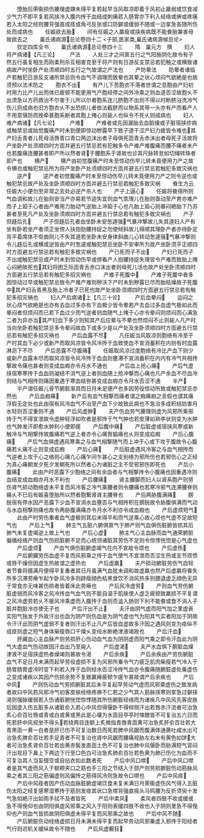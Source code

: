 <!-- { "loadSidebar": true } -->
　　堕胎后荣衞损伤腠理虚踈未得平复若起早当风取凉即着于风初止羸弱或饮食减少气力不即平复若风挟冷入腹内抟于血结成刺痛若入肠胃亦下利入经络或痹或疼痛若入太阳之经则腰背强直成痉或角弓反张或口防僻或缓弱不随或一边挛急各随所伤处而成病也
　　任娠欲去胎
　　间有任娠之人羸瘦或挟疾病既不能飬胎兼害母故欲去之
　　巢氏诸病源总论卷四十二
<子部,医家类,巢氏诸病源候总论>
　　钦定四库全书
　　巢氏诸病源总论卷四十三
　　隋　巢元方　撰
　　妇人将产病诸【凡三论】
　　产法
　　人处三才之间禀五行之气阳施阴化故令有子然五行虽复相生而刚柔刑杀互相害克至于将产则有日游反支禁忌若犯触之或横致诸病故产时坐卧产处须顺四时五行之气故谓之产法也
　　产防晕法
　　防晕者诸临产若触犯日游反支诸所禁忌则令血气不调理而致晕也其晕之状心烦闷气欲絶是也故须预以法术防之
　　胞衣不出
　　有产儿下苦胞衣不落者世谓之息胞由产妇初时用力比产儿出而体已疲顿不能更用气产胞经停之间外冷乘之则血道否涩故胞乆不出须急以方药救治不尔害于儿所以尔者胞系连儿脐胞不出则不得以时断脐浴洗冷气伤儿则成病也旧方胞衣乆不出恐损儿者依法截脐而以物系其带一头亦有产而看产人不用意愼防而挽牵甚胞系断者其胞上掩心则毙人也纵令不死乆则成病也
　　妇人难产病诸【凡七论】
　　产难
　　产难者或先因漏胎去血脏燥或子脏宿挟疹病或触禁忌或始觉腹痛产时未到便即惊动秽露早下致子道干涩产妇力疲皆令难也其产妇舌青者儿死母活唇青口青口两边沬出者子母俱死靣青舌赤沬出者母死子活故将产坐卧产处须顺四时方靣并避五行禁忌若有犯触多令产难产难腹痛而腰不痛者未产也若腹痛连腰甚者即产所以然者肾于腰胞系于肾故也诊其尺脉转怠如切绳转珠者即产也
　　横产
　　横产由初觉腹痛产时未至惊动伤早儿转未竟便用力产之故令横也或触犯禁忌所为将产坐卧产处须顺四时方靣并避五行禁忌若触犯多致灾祸也
　　逆产
　　逆产者初觉腹痛产时未至惊动伤早儿转未竟便用力产之则令逆也或触犯禁忌故产处及坐卧须顺四时方靣并避五行禁忌若触犯多致灾祸
　　飬生方云任娠大小便勿至非常之去处必逆产杀人也
　　产子上逼心
　　任娠将飬得所则气血调和故儿在胎则安当产亦易若节适失宜则血气乖理儿在胎则亟动至产育亦难产而子上廹于心者由产难用力胎动气逆胎上冲廹于心也凡胎上廹心则暴闷絶胎下乃苏甚者至死凡产处及坐卧须顺四时方靣并避五行禁忌若有触犯多致灾祸也
　　产子但趍后孔
　　产子但趍后孔者由坐卧未安怱遽强气暴冲撃故儿失其道妇人产有坐有卧若坐产者须正坐傍人扶抱肋腰持捉之勿使倾斜故儿得顺其理卧产者亦待卧定背平着席体不伛曲则儿不失其道若坐卧未安身体斜曲儿心转动怱遽强气暴冲撃则令儿趍后孔或横或逆皆由产时怱遽或触犯禁忌坐卧不安审所为故产坐卧须平正顺四时方靣避五行禁忌若有触犯多致灾祸也
　　产已死而子不出
　　产妇已死而子不出或触犯禁忌或产时未到惊动伤早或傍看产人抱腰持捉失理皆令产难而致胎上掩心闷絶故死也其妇将困乏际靣青舌赤口沫出者则母死儿活也故产处坐卧须顺四时方靣避五行禁忌若有触犯多招灾祸也
　　产难子死腹中
　　产难子死腹中者多因惊动过早或触犯禁忌致令产难产难则秽沃下产时未到秽露已尽而胎枯燥故子死腹中其产妇舌青黑及胎上冷者子已死也故产处坐卧须顺四时方靣避五行禁忌若有触犯多招灾祸也
　　妇人产后病诸上【凡三十论】
　　产后血晕闷
　　运闷之状心烦气欲絶是也亦有去血过多亦有下血极少皆令晕若产去血过多血虚气极如此而晕闷者但烦闷而已若下血过少而气逆者则血随气上掩于心亦令晕闷则烦闷而心满急二者为异亦当其产妇血下多少则知其产后应晕与不晕也然烦闷不止则毙人凡产时当向坐卧若触犯禁忌多令晕闷故血下或多少是以产处及坐卧须顺四时方靣避五行禁忌若有触犯多招灾祸也
　　产后血露不尽
　　凡任娠当风取凉则胞络有冷至于产时其血下必少或新产而取风凉皆令风冷抟于血致使血不宣消蓄积在内则有时血露淋沥下不尽
　　产后恶露不尽腹痛
　　任娠取风凉过度胞络有冷比产血下则少或新产血露未尽而取风凉皆令风冷抟于血血则壅滞不宣消蓄积在内内有冷气共相抟撃故令痛也甚者则变成血瘕亦令月水不通也
　　产后血上抢心痛
　　产后气虚挟宿寒寒抟于血血则凝结不消气逆上者则血随上抢冲撃而心痛也凡产余血不尽血冷则结与气相抟则痛因重遇于寒血结弥甚变成血瘕亦令月水否涩不通
　　半产
　　半产谓任娠儿骨节腑脏渐具而日月未足便产也多因劳役惊动所致或触犯禁忌亦然也
　　产后血瘕痛
　　新产后有血气相撃而痛者谓之瘕痛瘕之言假也谓其痛浮假无定处也此由宿有风冷血气不治至产血下少故致此病也不急治多成积结妨害月水轻则否涩重则不通
　　产后风虚肿
　　夫产伤血劳气腠理则虚为风邪所乘邪抟于气不得宣泄故令虚肿轻浮如吹者是邪抟于气气肿也若皮薄如熟李状则变为水肿也气肿发汗即愈水肿利小便即瘥
　　产后腹中痛
　　产后脏虚或宿挟风寒或新触冷与气相撃抟故腹痛若气逆上者亦令心痛胷脇痛也乆则变成疝瘕
　　产后心腹痛
　　产后气血俱虚遇风寒乘之与血气相撃随气而上冲于心或下攻于腹故令心腹痛若乆痛不止则变成疝瘕
　　产后心痛
　　产后脏虚遇风冷客之与血气相抟而气逆者上攻于心之络则心痛凢心痛乍间乍甚心之支别络为邪所伤也若邪伤心之正经为真心痛朝发夕死夕发朝死所以然者心为诸脏之主不受邪邪伤即死也
　　产后小腹痛
　　此由产时恶露下少胞络之间有余血者与气相撃抟令小腹痛也因重遇冷则血结变成血瘕亦月水不利也
　　产后腰痛
　　肾主腰脚而妇人以肾系胞产则劳伤肾气损动胞络虚未平复而风冷客之冷气乘腰者则令腰痛也若寒冷邪气连滞腰脊则痛乆不已后有娠喜堕胎所以然者胞繋肾肾主腰脊也
　　产后两胁腹满痛
　　膀胱宿有停水因产恶露下少血不宣消水血壅否与气相抟积在膀胱故令胁腹俱满而气动与水血相撃则痛也故令两胁腹满痛亦令月水不利亦令成血瘕也
　　产后虚烦短气
　　此由产时劳伤重者血气虚极则其后未得平和而气逆乘心故心烦也气虚不足故短气也
　　产后上气
　　肺主气五脏六腑俱禀气于肺产则气血俱伤脏腑皆损其后肺气未复虚竭逆上故上气也
　　产后心虚
　　肺主气心主血脉而血气通荣腑脏徧循经络产则血气伤损脏腑不足而心统领诸脏其劳伤不足则令惊悸恍惚是心气虚也
　　产后虚烦
　　产血气俱伤脏腑虚竭气在内不宣故令烦也
　　产后虚热
　　产后腑臓劳伤血虚不复而风邪乘之抟于血气使气不宣泄而否涩生热或支节烦愦或唇干燥但因虚生热故谓之虚热也
　　产后虚羸
　　夫产损动腑脏劳伤气血轻者节飬将摄满月便得平复重者其日月虽满气血犹未调和故虚羸也然产后虚羸将飬失所多沉滞劳瘠乍起乍卧风冷多则辟瘦顔色枯黑食饮不消风热多则腲退虚乏顔色无异于常食亦无味甚伤损者皆着床此劳瘠也
　　产后风冷虚劳
　　产则血气劳伤腑脏虚弱而风冷客之风冷抟血气血气则不能自温于肌肤使人虚乏疲顿致羸损不平复谓之风冷虚劳若乆不瘥风冷乘虚而入腹抟于血则否澁入肠则下利不能飬或食不消人子脏并胞脏冷亦使无子也
　　产后汗出不止
　　夫汗由阴气虚而阳气加之里虚表实阳气独发于外故汗出也血为阴产则伤血是为阴气虚也气为阳其气实者阳加于阴故令汗汗出而阴气虚弱不复者则汗出不止凡产后皆血虚故多汗因之遇风则变为痉纵不成痉则虚之短气身体柴瘦唇口干燥乆变经水断絶津液竭故也
　　产后汗血
　　肝藏血心主血脉产则劳损肝心伤动血气血为阴阴虚而阳气乘之即令汗血此为阴气大虚血气伤动故因汗血出乃至毙人
　　产后虚渇
　　夫产水血俱下腑脏血燥津液不足宿挟虚热者燥竭则甚故令渇
　　产后余疾
　　产后余疾由产劳伤腑脏血气不足日月未满而起早劳役虚损不复为风邪所乗令气力疲乏肌肉柴瘦若气冷入于肠胃肠胃虚冷时变下利若入抟于血则经水否涩冷抟气血亦令腹痛随腑脏虚处乗虚伤之变成诸疾以其因产伤损余势不复致羸瘠疲顿乍瘥乍甚故谓产后余疾也
　　产后中风
　　产则伤动血气劳损腑脏其后未平复起早劳动气虚而风邪乘虚伤之致发病者故曰中风若风邪冷气初客皮肤经络疼痹不仁若之少气其人筋脉挟寒则挛急过僻挟渇则强脉缓弱若入伤诸脏腑恍惚惊悸随其所伤腑脏经络而为诸疾凡中风风先客皮肤后因虚入伤五脏多从诸脏俞入若心中风但得偃卧不得倾侧汗出若唇赤汗流者可治急炙心俞百壮唇或青或白或黄或黑此是心壊为水靣目亭亭时悚聴皆不可复治五六日而死若肝中风视坐不得头若绕两目连额上炙微指青唇青靣黄可治急炙肝俞百壮若大青黑靣一黄一白者是肝已伤不可复治数日而死若脾中风踞而腹满体通黄吐咸水出可治急炙脾俞百壮若手足青者不可复治也肾中风踞而腰痛视胁左右未有黄色如饼大者可治急炙肾俞百壮若齿黄赤鬓发直靣土色不可复治也肺中风偃卧而胁满短气冐闷汗出视目下鼻上下两边下行至口色白可治急炙肺俞百壮若色黄为肺已伤化为血而不可复治其人当妄掇空或自拈衣如此数者死
　　产后中风口噤
　　产后中风口噤者是其气虚而风入于额颊夹口之筋也手三阳之节结入于颔产则劳损腑脏伤动筋脉风乘之者其三阳之筋偏虚则风偏抟之筋得风冷则急故令口噤也
　　产后中风痉
　　产后中风痉者因产伤动血脉脏腑虚竭饮食未复未满日月荣衞虚伤风气得入五脏伤太阳之经复感寒湿寒抟于筋则发痉其状口急噤背强直摇头马鸣腰为反折须臾十发气急如絶汗出如雨手拭不及者皆死
　　产后中柔风
　　柔风者四肢不收或缓或急不得俛仰也由阴阳俱虚风邪乘之风入于阳则表缓四肢不收也入于阴则里急不得俛仰也产则血气皆损故阴阳俱虚未得平复而风邪乘之故也
　　产后中风不随
　　产后腑脏伤动经络虚损日月未满未得平复而起早劳动风邪乗虚入邪抟于阳经者气行则迟机关缓纵故令不随也
　　产后风虚癫狂
